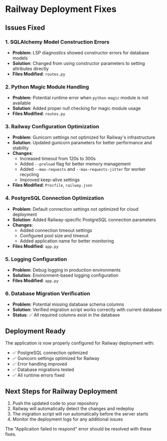 # Railway Deployment Fixes

## Issues Fixed

### 1. SQLAlchemy Model Construction Errors
- **Problem**: LSP diagnostics showed constructor errors for database models
- **Solution**: Changed from using constructor parameters to setting attributes directly
- **Files Modified**: `routes.py`

### 2. Python Magic Module Handling
- **Problem**: Potential runtime error when `python-magic` module is not available
- **Solution**: Added proper null checking for magic module usage
- **Files Modified**: `routes.py`

### 3. Railway Configuration Optimization
- **Problem**: Gunicorn settings not optimized for Railway's infrastructure
- **Solution**: Updated gunicorn parameters for better performance and stability
- **Changes**:
  - Increased timeout from 120s to 300s
  - Added `--preload` flag for better memory management
  - Added `--max-requests` and `--max-requests-jitter` for worker recycling
  - Improved keep-alive settings
- **Files Modified**: `Procfile`, `railway.json`

### 4. PostgreSQL Connection Optimization
- **Problem**: Default connection settings not optimized for cloud deployment
- **Solution**: Added Railway-specific PostgreSQL connection parameters
- **Changes**:
  - Added connection timeout settings
  - Configured pool size and timeout
  - Added application name for better monitoring
- **Files Modified**: `app.py`

### 5. Logging Configuration
- **Problem**: Debug logging in production environments
- **Solution**: Environment-based logging configuration
- **Files Modified**: `app.py`

### 6. Database Migration Verification
- **Problem**: Potential missing database schema columns
- **Solution**: Verified migration script works correctly with current database
- **Status**: ✅ All required columns exist in the database

## Deployment Ready

The application is now properly configured for Railway deployment with:
- ✅ PostgreSQL connection optimized
- ✅ Gunicorn settings optimized for Railway
- ✅ Error handling improved
- ✅ Database migrations tested
- ✅ All runtime errors fixed

## Next Steps for Railway Deployment

1. Push the updated code to your repository
2. Railway will automatically detect the changes and redeploy
3. The migration script will run automatically before the server starts
4. Monitor the deployment logs for any additional issues

The "Application failed to respond" error should be resolved with these fixes.